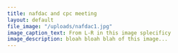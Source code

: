 ```yaml
---
title: nafdac and cpc meeting
layout: default
file_image: "/uploads/nafdac1.jpg"
image_caption_text: From L-R in this image splecificy
image_description: bloah bloah blah of this image...
---
```


